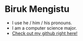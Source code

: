 # Biruk Mengistu

* I use he / him / his pronouns.
* I am a computer science major.
* [Check out my github right here!](https://github.com/biruk741)